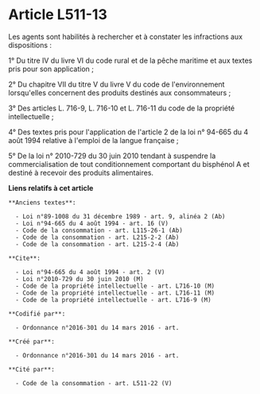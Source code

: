 # Article L511-13

Les agents sont habilités à rechercher et à constater les infractions aux dispositions :

1° Du titre IV du livre VI du code rural et de la pêche maritime et aux textes pris pour son application ;

2° Du chapitre VII du titre V du livre V du code de l'environnement lorsqu'elles concernent des produits destinés aux
consommateurs ;

3° Des articles L. 716-9, L. 716-10 et L. 716-11 du code de la propriété intellectuelle ;

4° Des textes pris pour l'application de l'article 2 de la loi n° 94-665 du 4 août 1994 relative à l'emploi de la langue
française ;

5° De la loi n° 2010-729 du 30 juin 2010 tendant à suspendre la commercialisation de tout conditionnement comportant du
bisphénol A et destiné à recevoir des produits alimentaires.

**Liens relatifs à cet article**

	**Anciens textes**:

	  - Loi n°89-1008 du 31 décembre 1989 - art. 9, alinéa 2 (Ab)
	  - Loi n°94-665 du 4 août 1994 - art. 16 (V)
	  - Code de la consommation - art. L115-26-1 (Ab)
	  - Code de la consommation - art. L215-2-2 (Ab)
	  - Code de la consommation - art. L215-2-4 (Ab)

	**Cite**:

	  - Loi n°94-665 du 4 août 1994 - art. 2 (V)
	  - Loi n°2010-729 du 30 juin 2010 (M)
	  - Code de la propriété intellectuelle - art. L716-10 (M)
	  - Code de la propriété intellectuelle - art. L716-11 (M)
	  - Code de la propriété intellectuelle - art. L716-9 (M)

	**Codifié par**:

	  - Ordonnance n°2016-301 du 14 mars 2016 - art.

	**Créé par**:

	  - Ordonnance n°2016-301 du 14 mars 2016 - art.

	**Cité par**:

	  - Code de la consommation - art. L511-22 (V)
